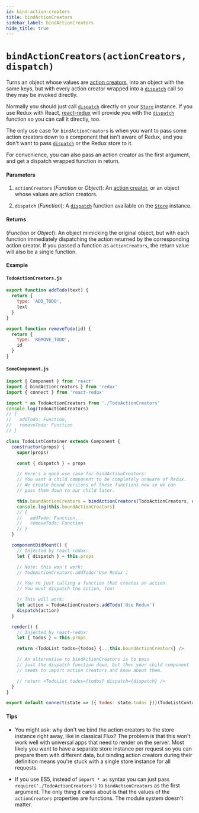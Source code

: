 ```yaml
---
id: bind-action-creators
title: bindActionCreators
sidebar_label: bindActionCreators
hide_title: true
---
```


# `bindActionCreators(actionCreators, dispatch)`

Turns an object whose values are [action creators](../Glossary.md#action-creator), into an object with the same keys, but with every action creator wrapped into a [`dispatch`](Store.md#dispatch) call so they may be invoked directly.

Normally you should just call [`dispatch`](Store.md#dispatch) directly on your [`Store`](Store.md) instance. If you use Redux with React, [react-redux](https://github.com/gaearon/react-redux) will provide you with the [`dispatch`](Store.md#dispatch) function so you can call it directly, too.

The only use case for `bindActionCreators` is when you want to pass some action creators down to a component that isn't aware of Redux, and you don't want to pass [`dispatch`](Store.md#dispatch) or the Redux store to it.

For convenience, you can also pass an action creator as the first argument, and get a dispatch wrapped function in return.

#### Parameters

1. `actionCreators` (_Function_ or _Object_): An [action creator](../Glossary.md#action-creator), or an object whose values are action creators.

2. `dispatch` (_Function_): A [`dispatch`](Store.md#dispatch) function available on the [`Store`](Store.md) instance.

#### Returns

(_Function_ or _Object_): An object mimicking the original object, but with each function immediately dispatching the action returned by the corresponding action creator. If you passed a function as `actionCreators`, the return value will also be a single function.

#### Example

#### `TodoActionCreators.js`

```js
export function addTodo(text) {
  return {
    type: 'ADD_TODO',
    text
  }
}

export function removeTodo(id) {
  return {
    type: 'REMOVE_TODO',
    id
  }
}
```

#### `SomeComponent.js`

```js
import { Component } from 'react'
import { bindActionCreators } from 'redux'
import { connect } from 'react-redux'

import * as TodoActionCreators from './TodoActionCreators'
console.log(TodoActionCreators)
// {
//   addTodo: Function,
//   removeTodo: Function
// }

class TodoListContainer extends Component {
  constructor(props) {
    super(props)

    const { dispatch } = props

    // Here's a good use case for bindActionCreators:
    // You want a child component to be completely unaware of Redux.
    // We create bound versions of these functions now so we can
    // pass them down to our child later.

    this.boundActionCreators = bindActionCreators(TodoActionCreators, dispatch)
    console.log(this.boundActionCreators)
    // {
    //   addTodo: Function,
    //   removeTodo: Function
    // }
  }

  componentDidMount() {
    // Injected by react-redux:
    let { dispatch } = this.props

    // Note: this won't work:
    // TodoActionCreators.addTodo('Use Redux')

    // You're just calling a function that creates an action.
    // You must dispatch the action, too!

    // This will work:
    let action = TodoActionCreators.addTodo('Use Redux')
    dispatch(action)
  }

  render() {
    // Injected by react-redux:
    let { todos } = this.props

    return <TodoList todos={todos} {...this.boundActionCreators} />

    // An alternative to bindActionCreators is to pass
    // just the dispatch function down, but then your child component
    // needs to import action creators and know about them.

    // return <TodoList todos={todos} dispatch={dispatch} />
  }
}

export default connect(state => ({ todos: state.todos }))(TodoListContainer)
```

#### Tips

- You might ask: why don't we bind the action creators to the store instance right away, like in classical Flux? The problem is that this won't work well with universal apps that need to render on the server. Most likely you want to have a separate store instance per request so you can prepare them with different data, but binding action creators during their definition means you're stuck with a single store instance for all requests.

- If you use ES5, instead of `import * as` syntax you can just pass `require('./TodoActionCreators')` to `bindActionCreators` as the first argument. The only thing it cares about is that the values of the `actionCreators` properties are functions. The module system doesn't matter.
